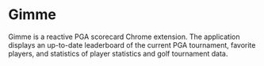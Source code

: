 # Gimme


Gimme is a reactive PGA scorecard Chrome extension. The application displays an up-to-date leaderboard of the current PGA tournament, favorite players, and statistics of player statistics and golf tournament data. 